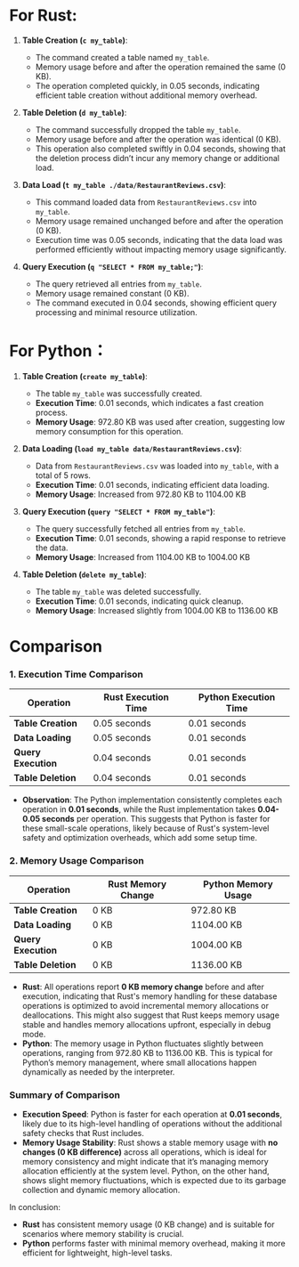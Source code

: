 # For Rust:

1. **Table Creation (`c my_table`)**:
   - The command created a table named `my_table`.
   - Memory usage before and after the operation remained the same (0 KB).
   - The operation completed quickly, in 0.05 seconds, indicating efficient table creation without additional memory overhead.

2. **Table Deletion (`d my_table`)**:
   - The command successfully dropped the table `my_table`.
   - Memory usage before and after the operation was identical (0 KB).
   - This operation also completed swiftly in 0.04 seconds, showing that the deletion process didn’t incur any memory change or additional load.

3. **Data Load (`t my_table ./data/RestaurantReviews.csv`)**:
   - This command loaded data from `RestaurantReviews.csv` into `my_table`.
   - Memory usage remained unchanged before and after the operation (0 KB).
   - Execution time was 0.05 seconds, indicating that the data load was performed efficiently without impacting memory usage significantly.

4. **Query Execution (`q "SELECT * FROM my_table;"`)**:
   - The query retrieved all entries from `my_table`.
   - Memory usage remained constant (0 KB).
   - The command executed in 0.04 seconds, showing efficient query processing and minimal resource utilization.


# For Python：
1. **Table Creation (`create my_table`)**:
   - The table `my_table` was successfully created.
   - **Execution Time**: 0.01 seconds, which indicates a fast creation process.
   - **Memory Usage**: 972.80 KB was used after creation, suggesting low memory consumption for this operation.

2. **Data Loading (`load my_table data/RestaurantReviews.csv`)**:
   - Data from `RestaurantReviews.csv` was loaded into `my_table`, with a total of 5 rows.
   - **Execution Time**: 0.01 seconds, indicating efficient data loading.
   - **Memory Usage**: Increased from 972.80 KB to 1104.00 KB
3. **Query Execution (`query "SELECT * FROM my_table"`)**:
   - The query successfully fetched all entries from `my_table`.
   - **Execution Time**: 0.01 seconds, showing a rapid response to retrieve the data.
   - **Memory Usage**: Increased from 1104.00 KB to 1004.00 KB

4. **Table Deletion (`delete my_table`)**:
   - The table `my_table` was deleted successfully.
   - **Execution Time**: 0.01 seconds, indicating quick cleanup.
   - **Memory Usage**: Increased slightly from 1004.00 KB to 1136.00 KB

# Comparison
### 1. **Execution Time Comparison**

| Operation           | Rust Execution Time | Python Execution Time |
|---------------------|---------------------|------------------------|
| **Table Creation**  | 0.05 seconds        | 0.01 seconds          |
| **Data Loading**    | 0.05 seconds        | 0.01 seconds          |
| **Query Execution** | 0.04 seconds        | 0.01 seconds          |
| **Table Deletion**  | 0.04 seconds        | 0.01 seconds          |

- **Observation**: The Python implementation consistently completes each operation in **0.01 seconds**, while the Rust implementation takes **0.04-0.05 seconds** per operation. This suggests that Python is faster for these small-scale operations, likely because of Rust's system-level safety and optimization overheads, which add some setup time.

### 2. **Memory Usage Comparison**

| Operation           | Rust Memory Change | Python Memory Usage |
|---------------------|--------------------|----------------------|
| **Table Creation**  | 0 KB               | 972.80 KB           |
| **Data Loading**    | 0 KB               | 1104.00 KB          |
| **Query Execution** | 0 KB               | 1004.00 KB          |
| **Table Deletion**  | 0 KB               | 1136.00 KB          |

- **Rust**: All operations report **0 KB memory change** before and after execution, indicating that Rust's memory handling for these database operations is optimized to avoid incremental memory allocations or deallocations. This might also suggest that Rust keeps memory usage stable and handles memory allocations upfront, especially in debug mode.
- **Python**: The memory usage in Python fluctuates slightly between operations, ranging from 972.80 KB to 1136.00 KB. This is typical for Python’s memory management, where small allocations happen dynamically as needed by the interpreter.

### Summary of Comparison
- **Execution Speed**: Python is faster for each operation at **0.01 seconds**, likely due to its high-level handling of operations without the additional safety checks that Rust includes.
- **Memory Usage Stability**: Rust shows a stable memory usage with **no changes (0 KB difference)** across all operations, which is ideal for memory consistency and might indicate that it’s managing memory allocation efficiently at the system level. Python, on the other hand, shows slight memory fluctuations, which is expected due to its garbage collection and dynamic memory allocation.

In conclusion:
- **Rust** has consistent memory usage (0 KB change) and is suitable for scenarios where memory stability is crucial.
- **Python** performs faster with minimal memory overhead, making it more efficient for lightweight, high-level tasks.
